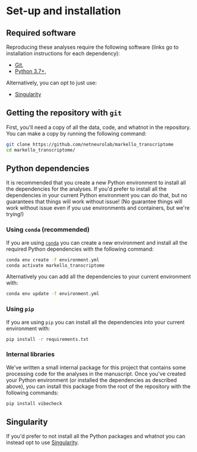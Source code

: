 # Set-up and installation

## Required software

Reproducing these analyses require the following software (links go to installation instructions for each dependency):

- [Git](https://git-scm.com/),
- [Python 3.7+](https://docs.conda.io/en/latest/miniconda.html),

Alternatively, you can opt to just use:

- [Singularity](https://sylabs.io/guides/3.6/user-guide/quick_start.html)

## Getting the repository with `git`

First, you'll need a copy of all the data, code, and whatnot in the repository.
You can make a copy by running the following command:

```bash
git clone https://github.com/netneurolab/markello_transcriptome
cd markello_transcriptome/
```

## Python dependencies

It is recommended that you create a new Python environment to install all the dependencies for the analyses.
If you'd prefer to install all the dependencies in your current Python environment you can do that, but no guarantees that things will work without issue!
(No guarantee things will work without issue even if you use environments and containers, but we're trying!)

### Using `conda` (recommended)

If you are using [`conda`](https://docs.conda.io/en/latest/miniconda.html) you can create a new environment and install all the required Python dependencies with the following command:

```bash
conda env create -f environment.yml
conda activate markello_transcriptome
```

Alternatively you can add all the dependencies to your current environment with:

```bash
conda env update -f environment.yml
```

### Using `pip`

If you are using `pip` you can install all the dependencies into your current environment with:

```bash
pip install -r requirements.txt
```

### Internal libraries

We've written a small internal package for this project that contains some processing code for the analyses in the manuscript.
Once you've created your Python environment (or installed the dependencies as described above), you can install this package from the root of the repository with the following commands:

```bash
pip install vibecheck
```

## Singularity

If you'd prefer to not install all the Python packages and whatnot you can instead opt to use [Singularity](https://sylabs.io/docs/).
